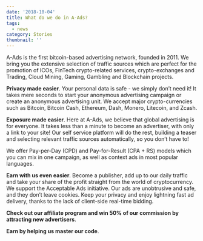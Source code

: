 ```yaml
---
date: '2018-10-04'
title: What do we do in A-Ads?
tags:
  - news
category: Stories
thumbnail: ''
---
```

A-Ads is the first bitcoin-based advertising network, founded in 2011. We bring you the extensive selection of traffic sources which are perfect for the promotion of ICOs, FinTech crypto-related services, crypto-exchanges and Trading, Cloud Mining, Gaming, Gambling and Blockchain projects. 

**Privacy made easier**.  Your personal data is safe - we simply don’t need it! It takes mere seconds to start your anonymous advertising campaign or create an anonymous advertising unit. We accept major crypto-currencies such as Bitcoin, Bitcoin Cash, Ethereum, Dash, Monero, Litecoin, and Zcash. 

**Exposure made easier**. Here at A-Ads, we believe that global advertising is for everyone. It takes less than a minute to become an advertiser, with only a link to your site! Our self service platform will do the rest, building a teaser and selecting relevant traffic sources automatically, so you don’t have to!

We offer Pay-per-Day (CPD) and Pay-for-Result (CPA + RS) models which you can mix in one campaign, as well as context ads in most popular languages. 

**Earn with us even easier**. Become a publisher, add up to our daily traffic and take your share of the profit straight from the world of cryptocurrency. We support the Acceptable Ads initiative. Our ads are unobtrusive and safe, and they don’t leave cookies. Keep your privacy and enjoy lightning fast ad delivery, thanks to the lack of client-side real-time bidding. 

**Check out our affiliate program and win 50% of our commission by attracting new advertisers**.

**Earn by helping us master our code**.
